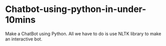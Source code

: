 # Chatbot-using-python-in-under-10mins
Make a ChatBot using Python. All we have to do is use NLTK library to make an interactive bot.
